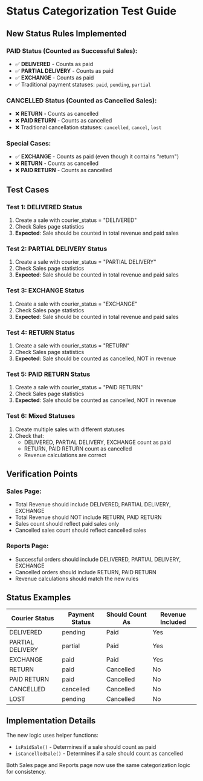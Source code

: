 # Status Categorization Test Guide

## New Status Rules Implemented

### **PAID Status (Counted as Successful Sales):**
- ✅ **DELIVERED** - Counts as paid
- ✅ **PARTIAL DELIVERY** - Counts as paid  
- ✅ **EXCHANGE** - Counts as paid
- ✅ Traditional payment statuses: `paid`, `pending`, `partial`

### **CANCELLED Status (Counted as Cancelled Sales):**
- ❌ **RETURN** - Counts as cancelled
- ❌ **PAID RETURN** - Counts as cancelled
- ❌ Traditional cancellation statuses: `cancelled`, `cancel`, `lost`

### **Special Cases:**
- ✅ **EXCHANGE** - Counts as paid (even though it contains "return")
- ❌ **RETURN** - Counts as cancelled
- ❌ **PAID RETURN** - Counts as cancelled

## Test Cases

### Test 1: DELIVERED Status
1. Create a sale with courier_status = "DELIVERED"
2. Check Sales page statistics
3. **Expected**: Sale should be counted in total revenue and paid sales

### Test 2: PARTIAL DELIVERY Status  
1. Create a sale with courier_status = "PARTIAL DELIVERY"
2. Check Sales page statistics
3. **Expected**: Sale should be counted in total revenue and paid sales

### Test 3: EXCHANGE Status
1. Create a sale with courier_status = "EXCHANGE"
2. Check Sales page statistics
3. **Expected**: Sale should be counted in total revenue and paid sales

### Test 4: RETURN Status
1. Create a sale with courier_status = "RETURN"
2. Check Sales page statistics
3. **Expected**: Sale should be counted as cancelled, NOT in revenue

### Test 5: PAID RETURN Status
1. Create a sale with courier_status = "PAID RETURN"
2. Check Sales page statistics
3. **Expected**: Sale should be counted as cancelled, NOT in revenue

### Test 6: Mixed Statuses
1. Create multiple sales with different statuses
2. Check that:
   - DELIVERED, PARTIAL DELIVERY, EXCHANGE count as paid
   - RETURN, PAID RETURN count as cancelled
   - Revenue calculations are correct

## Verification Points

### Sales Page:
- Total Revenue should include DELIVERED, PARTIAL DELIVERY, EXCHANGE
- Total Revenue should NOT include RETURN, PAID RETURN
- Sales count should reflect paid sales only
- Cancelled sales count should reflect cancelled sales

### Reports Page:
- Successful orders should include DELIVERED, PARTIAL DELIVERY, EXCHANGE
- Cancelled orders should include RETURN, PAID RETURN
- Revenue calculations should match the new rules

## Status Examples

| Courier Status | Payment Status | Should Count As | Revenue Included |
|---------------|----------------|-----------------|------------------|
| DELIVERED | pending | Paid | Yes |
| PARTIAL DELIVERY | partial | Paid | Yes |
| EXCHANGE | paid | Paid | Yes |
| RETURN | paid | Cancelled | No |
| PAID RETURN | paid | Cancelled | No |
| CANCELLED | cancelled | Cancelled | No |
| LOST | pending | Cancelled | No |

## Implementation Details

The new logic uses helper functions:
- `isPaidSale()` - Determines if a sale should count as paid
- `isCancelledSale()` - Determines if a sale should count as cancelled

Both Sales page and Reports page now use the same categorization logic for consistency.

